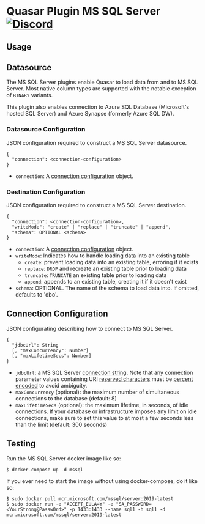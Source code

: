 # Quasar Plugin MS SQL Server [![Discord](https://img.shields.io/discord/373302030460125185.svg?logo=discord)](https://discord.gg/pSSqJrr)

## Usage

## Datasource

The MS SQL Server plugins enable Quasar to load data from and to MS SQL Server. Most native column types are supported with the notable exception of `BINARY` variants.

This plugin also enables connection to Azure SQL Database (Microsoft's hosted SQL Server) and Azure Synapse (formerly Azure SQL DW).

### Datasource Configuration

JSON configuration required to construct a MS SQL Server datasource.

```
{
  "connection": <connection-configuration>
}
```

* `connection`: A [connection configuration](#connection-configuration) object.

### Destination Configuration

JSON configuration required to construct a MS SQL Server destination.

```
{
  "connection": <connection-configuration>,
  "writeMode": "create" | "replace" | "truncate" | "append",
  "schema": OPTIONAL <schema>
}
```

* `connection`: A [connection configuration](#connection-configuration) object.
* `writeMode`: Indicates how to handle loading data into an existing table
  * `create`: prevent loading data into an existing table, erroring if it exists
  * `replace`: `DROP` and recreate an existing table prior to loading data
  * `truncate`: `TRUNCATE` an existing table prior to loading data
  * `append`: appends to an existing table, creating it if it doesn't exist
* `schema`: OPTIONAL. The name of the schema to load data into. If omitted, defaults to 'dbo'.

## Connection Configuration

JSON configurating describing how to connect to MS SQL Server.

```
{
  "jdbcUrl": String
  [, "maxConcurrency": Number]
  [, "maxLifetimeSecs": Number]
}
```

* `jdbcUrl`: a MS SQL Server [connection string](https://docs.microsoft.com/en-us/sql/connect/jdbc/building-the-connection-url?view=sql-server-ver15). Note that any connection parameter values containing URI [reserved characters](https://tools.ietf.org/html/rfc3986#section-2.2) must be [percent encoded](https://tools.ietf.org/html/rfc3986#section-2.1) to avoid ambiguity.
* `maxConcurrency` (optional): the maximum number of simultaneous connections to the database (default: 8)
* `maxLifetimeSecs` (optional): the maximum lifetime, in seconds, of idle connections. If your database or infrastructure imposes any limit on idle connections, make sure to set this value to at most a few seconds less than the limit (default: 300 seconds)

## Testing
Run the MS SQL Server docker image like so:
```
$ docker-compose up -d mssql
```
If you ever need to start the image without using docker-compose, do it like so:
```
$ sudo docker pull mcr.microsoft.com/mssql/server:2019-latest
$ sudo docker run -e "ACCEPT_EULA=Y" -e "SA_PASSWORD=<YourStrong@Passw0rd>" -p 1433:1433 --name sql1 -h sql1 -d mcr.microsoft.com/mssql/server:2019-latest
```
